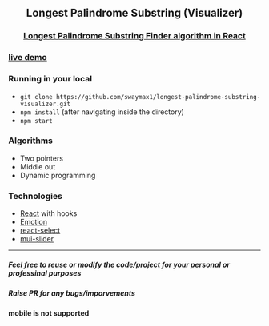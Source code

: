 <div align="center">
<h2>Longest Palindrome Substring (Visualizer)</h2>

### <a href="https://swaymax1.github.io/longest-palindrome-substring-visualizer">Longest Palindrome Substring Finder algorithm in React </a>
</div>

### <a href="https://swaymax1.github.io/longest-palindrome-substring-visualizer/">live demo</a>

### Running in your local

- `git clone https://github.com/swaymax1/longest-palindrome-substring-visualizer.git`
- `npm install` (after navigating inside the directory)
- `npm start`

### Algorithms

- Two pointers
- Middle out
- Dynamic programming

### Technologies

- [React](https://reactjs.org/) with hooks
- [Emotion](https://emotion.sh/)
- [react-select](https://react-select.com/home)
- [mui-slider](https://mui.com/material-ui/react-slider/)

------------

##### Feel free to reuse or modify the code/project for your personal or professinal purposes
##### Raise PR for any bugs/imporvements
#### mobile is not supported

